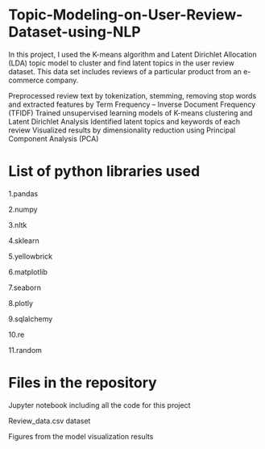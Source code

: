 # Topic-Modeling-on-User-Review-Dataset-using-NLP
In this project, I used the K-means algorithm and Latent Dirichlet Allocation (LDA) topic model to cluster and find latent topics in the user review dataset. This data set includes reviews of a particular product from an e-commerce company.

Preprocessed review text by tokenization, stemming, removing stop words and extracted features by Term Frequency – Inverse Document Frequency (TFIDF)
Trained unsupervised learning models of K-means clustering and Latent Dirichlet Analysis
Identified latent topics and keywords of each review
Visualized results by dimensionality reduction using Principal Component Analysis (PCA)

# List of python libraries used

1.pandas

2.numpy

3.nltk

4.sklearn

5.yellowbrick

6.matplotlib

7.seaborn

8.plotly

9.sqlalchemy

10.re

11.random

# Files in the repository

Jupyter notebook including all the code for this project

Review_data.csv dataset

Figures from the model visualization results
